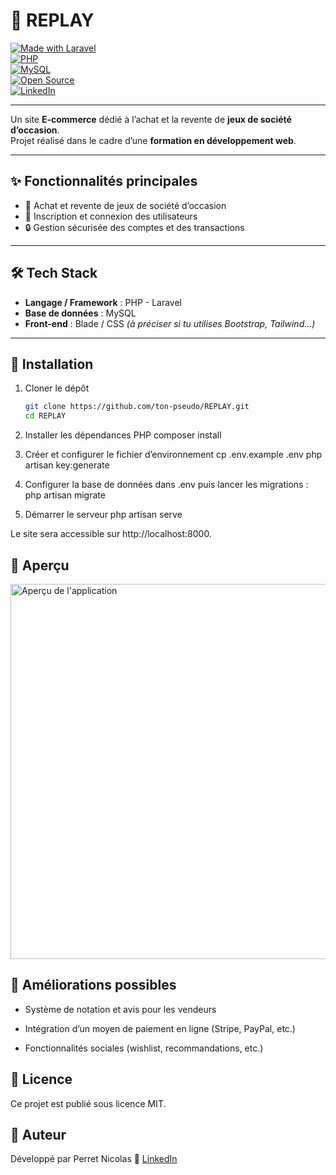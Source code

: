 # 🎲 REPLAY

[![Made with Laravel](https://img.shields.io/badge/Laravel-FF2D20?style=for-the-badge&logo=laravel&logoColor=white)](https://laravel.com/)  
[![PHP](https://img.shields.io/badge/PHP-777BB4?style=for-the-badge&logo=php&logoColor=white)](https://www.php.net/)  
[![MySQL](https://img.shields.io/badge/MySQL-005C84?style=for-the-badge&logo=mysql&logoColor=white)](https://www.mysql.com/)  
[![Open Source](https://img.shields.io/badge/Open--Source-%E2%9C%94-green?style=for-the-badge&logo=opensourceinitiative&logoColor=white)](LICENSE)  
[![LinkedIn](https://img.shields.io/badge/LinkedIn-Nicolas%20Perret-0A66C2?style=for-the-badge&logo=linkedin&logoColor=white)](https://www.linkedin.com/in/nicolas-perret01/)  

---

Un site **E-commerce** dédié à l’achat et la revente de **jeux de société d’occasion**.  
Projet réalisé dans le cadre d’une **formation en développement web**.

---

## ✨ Fonctionnalités principales

- 🛒 Achat et revente de jeux de société d’occasion  
- 👤 Inscription et connexion des utilisateurs  
- 🔒 Gestion sécurisée des comptes et des transactions  

---

## 🛠️ Tech Stack

- **Langage / Framework** : PHP - Laravel  
- **Base de données** : MySQL  
- **Front-end** : Blade / CSS *(à préciser si tu utilises Bootstrap, Tailwind...)*  

---

## 🚀 Installation

1. Cloner le dépôt  
   ```bash
   git clone https://github.com/ton-pseudo/REPLAY.git
   cd REPLAY
   
2. Installer les dépendances PHP
composer install

3. Créer et configurer le fichier d’environnement
cp .env.example .env
php artisan key:generate

4. Configurer la base de données dans .env puis lancer les migrations :
php artisan migrate

5. Démarrer le serveur
php artisan serve

Le site sera accessible sur http://localhost:8000.

## 📸 Aperçu

<img src="public/images/replay.png" alt="Aperçu de l'application" width="600">


## 🔮 Améliorations possibles

- Système de notation et avis pour les vendeurs

- Intégration d’un moyen de paiement en ligne (Stripe, PayPal, etc.)

- Fonctionnalités sociales (wishlist, recommandations, etc.)

## 📜 Licence
Ce projet est publié sous licence MIT.

## 👤 Auteur
Développé par Perret Nicolas
📎 [LinkedIn](https://www.linkedin.com/in/nicolas-perret01/)


